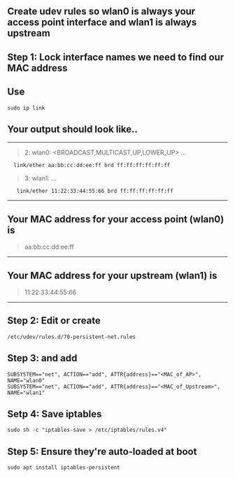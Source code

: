 ## Create udev rules so wlan0 is always your access point interface and wlan1 is always upstream

## Step 1: Lock interface names we need to find our MAC address

## Use 
`sudo ip link`

## Your output should look like..
---
> 2: wlan0: <BROADCAST,MULTICAST,UP,LOWER_UP> ...
     
      link/ether aa:bb:cc:dd:ee:ff brd ff:ff:ff:ff:ff:ff
      
> 3: wlan1: ...
     
       link/ether 11:22:33:44:55:66 brd ff:ff:ff:ff:ff:ff

---

## Your MAC address for your access point (wlan0) is
> aa:bb:cc:dd:ee:ff

---

## Your MAC address for your upstream (wlan1) is
> 11:22:33:44:55:66

---

## Step 2: Edit or create 
`
/etc/udev/rules.d/70-persistent-net.rules
`

## Step 3: and add

```
SUBSYSTEM=="net", ACTION=="add", ATTR{address}=="<MAC_of_AP>", NAME="wlan0"
SUBSYSTEM=="net", ACTION=="add", ATTR{address}=="<MAC_of_Upstream>", NAME="wlan1"
```

## Setp 4: Save iptables

`sudo sh -c "iptables-save > /etc/iptables/rules.v4"`

## Step 5: Ensure they're auto-loaded at boot

`sudo apt install iptables-persistent`

